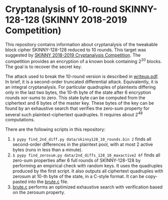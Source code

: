 # Cryptanalysis of 10-round SKINNY-128-128 (SKINNY 2018-2019 Competition)

This repository contains information about cryptanalysis of the tweakable block cipher SKINNY-128-128 reduced to 10 rounds. This target was suggested by [SKINNY 2018-2019 Cryptanalysis Competition](https://sites.google.com/site/skinnycipher/cryptanalysis-competition/2018-2019-competition). The competition provides an encryption of a known book containing 2<sup>20</sup> blocks. The goal is to recover the secret key.

The attack used to break the 10-round version is described in [writeup.pdf](writeup.pdf). In brief, it is a second-order truncated differential attack. Equivalently, it is an integral cryptanalysis. For particular quadruples of plaintexts differing only in the last two bytes, the 10-th byte of the state after 6 encryption rounds xor-sums to zero. This state byte can be computed from the ciphertext and 6 bytes of the master key. These bytes of the key can be found by an exhaustive search that verifies the zero-sum property for several such plaintext-ciphertext quadruples. It requires about 2<sup>48</sup> computations.

There are the following scripts in this repository:

1. `$ pypy find_2nd_diff.py data/skinny128_10_rounds.bin 2` finds all second-order differences in the plaintext pool, with at most 2 active bytes (runs in less than a minute).
2. `$ pypy find_zerosum.py data/2nd_diffs_128_10_maxactive2 6f` finds all zero-sum properties after 6 full rounds of SKINNY-128-128 by performing an empirical check with random keys. It uses the quadruples produced by the first script. It also outputs all ciphertext quadruples with zerosum at 10-th byte of the state, in a C-style format. It can be copy-pasted into the [brute.c](brute.c) file.
3. [brute.c](brute.c) performs an optimized exhaustive search with verification based on the zerosum property.
